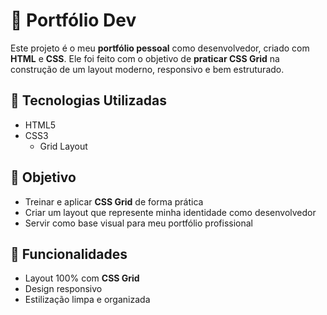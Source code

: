 # 💼 Portfólio Dev

Este projeto é o meu **portfólio pessoal** como desenvolvedor, criado com **HTML** e **CSS**. Ele foi feito com o objetivo de **praticar CSS Grid** na construção de um layout moderno, responsivo e bem estruturado. 

## 🚀 Tecnologias Utilizadas

- HTML5
- CSS3
  - Grid Layout
 
## 🎯 Objetivo

- Treinar e aplicar **CSS Grid** de forma prática
- Criar um layout que represente minha identidade como desenvolvedor
- Servir como base visual para meu portfólio profissional

## 🧩 Funcionalidades

- Layout 100% com **CSS Grid**
- Design responsivo
- Estilização limpa e organizada

